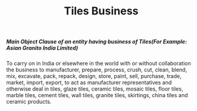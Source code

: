 ﻿---
title: "Tiles Business"
weight: 369
layout: docs
---

##### Main Object Clause of an entity having business of Tiles(For Example: Asian Granito India Limited)


To carry on in India or elsewhere in the world with or without collaboration the business to manufacturer, prepare, process, crush, cut, clean, blend, mix, excavate, pack, repack, design, store, paint, sell, purchase, trade, market, import, export, to act as manufacturer representatives and otherwise deal in tiles, glaze tiles, ceramic tiles, mosaic tiles, floor tiles, marble tiles, cement tiles, wall tiles, granite tiles, skirtings, china tiles and ceramic products.
